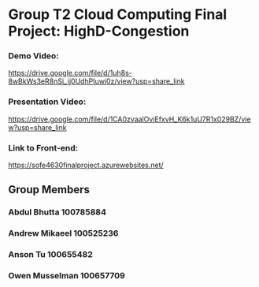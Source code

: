 # Group T2 Cloud Computing Final Project: HighD-Congestion

### Demo Video: 
https://drive.google.com/file/d/1uh8s-8wBkWs3eR8nSi_jj0UdhPIuwi0z/view?usp=share_link
### Presentation Video: 
https://drive.google.com/file/d/1CA0zvaalOviEfxvH_K6k1uU7R1x029BZ/view?usp=share_link
### Link to Front-end: 
https://sofe4630finalproject.azurewebsites.net/

## Group Members 
### Abdul Bhutta 100785884
### Andrew Mikaeel 100525236
### Anson Tu 100655482
### Owen Musselman 100657709
